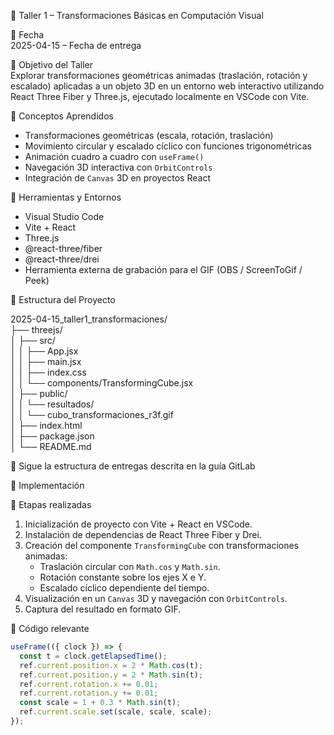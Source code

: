🧪 Taller 1 – Transformaciones Básicas en Computación Visual

📅 Fecha  
2025-04-15 – Fecha de entrega

🎯 Objetivo del Taller  
Explorar transformaciones geométricas animadas (traslación, rotación y escalado) aplicadas a un objeto 3D en un entorno web interactivo utilizando React Three Fiber y Three.js, ejecutado localmente en VSCode con Vite.

🧠 Conceptos Aprendidos  

- Transformaciones geométricas (escala, rotación, traslación)  
- Movimiento circular y escalado cíclico con funciones trigonométricas  
- Animación cuadro a cuadro con `useFrame()`  
- Navegación 3D interactiva con `OrbitControls`  
- Integración de `Canvas` 3D en proyectos React

🔧 Herramientas y Entornos  

- Visual Studio Code  
- Vite + React  
- Three.js  
- @react-three/fiber  
- @react-three/drei  
- Herramienta externa de grabación para el GIF (OBS / ScreenToGif / Peek)

📁 Estructura del Proyecto

2025-04-15_taller1_transformaciones/  
├── threejs/  
│   ├── src/  
│   │   ├── App.jsx  
│   │   ├── main.jsx  
│   │   ├── index.css  
│   │   └── components/TransformingCube.jsx  
│   ├── public/  
│   │   └── resultados/  
│   │       └── cubo_transformaciones_r3f.gif  
│   ├── index.html  
│   ├── package.json  
│   └── README.md  

📎 Sigue la estructura de entregas descrita en la guía GitLab  

🧪 Implementación

🔹 Etapas realizadas  

1. Inicialización de proyecto con Vite + React en VSCode.  
2. Instalación de dependencias de React Three Fiber y Drei.  
3. Creación del componente `TransformingCube` con transformaciones animadas:  
   - Traslación circular con `Math.cos` y `Math.sin`.  
   - Rotación constante sobre los ejes X e Y.  
   - Escalado cíclico dependiente del tiempo.  
4. Visualización en un `Canvas` 3D y navegación con `OrbitControls`.  
5. Captura del resultado en formato GIF.

🔹 Código relevante

```jsx
useFrame(({ clock }) => {
  const t = clock.getElapsedTime();
  ref.current.position.x = 2 * Math.cos(t);
  ref.current.position.y = 2 * Math.sin(t);
  ref.current.rotation.x += 0.01;
  ref.current.rotation.y += 0.01;
  const scale = 1 + 0.3 * Math.sin(t);
  ref.current.scale.set(scale, scale, scale);
});
